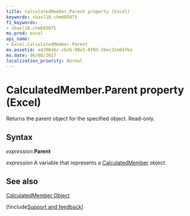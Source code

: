 ```yaml
---
title: CalculatedMember.Parent property (Excel)
keywords: vbaxl10.chm685075
f1_keywords:
- vbaxl10.chm685075
ms.prod: excel
api_name:
- Excel.CalculatedMember.Parent
ms.assetid: a4286ebc-cbcb-98e5-0f05-26ec32e04fba
ms.date: 06/08/2017
localization_priority: Normal
---
```



# CalculatedMember.Parent property (Excel)

Returns the parent object for the specified object. Read-only.


## Syntax

_expression_.**Parent**

_expression_ A variable that represents a [CalculatedMember](Excel.CalculatedMember.md) object.


## See also


[CalculatedMember Object](Excel.CalculatedMember.md)

[!include[Support and feedback](~/includes/feedback-boilerplate.md)]